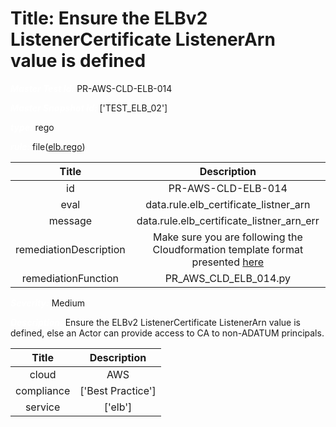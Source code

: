 



# Title: Ensure the ELBv2 ListenerCertificate ListenerArn value is defined


***<font color="white">Master Test Id:</font>*** PR-AWS-CLD-ELB-014

***<font color="white">Master Snapshot Id:</font>*** ['TEST_ELB_02']

***<font color="white">type:</font>*** rego

***<font color="white">rule:</font>*** file([elb.rego])  
  
  
  
  

|Title|Description|
| :---: | :---: |
|id|PR-AWS-CLD-ELB-014|
|eval|data.rule.elb_certificate_listner_arn|
|message|data.rule.elb_certificate_listner_arn_err|
|remediationDescription|Make sure you are following the Cloudformation template format presented <a href='https://docs.aws.amazon.com/AWSCloudFormation/latest/UserGuide/aws-resource-elasticloadbalancingv2-listenercertificate.html' target='_blank'>here</a>|
|remediationFunction|PR_AWS_CLD_ELB_014.py|


***<font color="white">Severity:</font>*** Medium

***<font color="white">Description:</font>*** Ensure the ELBv2 ListenerCertificate ListenerArn value is defined, else an Actor can provide access to CA to non-ADATUM principals.  
  
  

|Title|Description|
| :---: | :---: |
|cloud|AWS|
|compliance|['Best Practice']|
|service|['elb']|



[elb.rego]: https://github.com/prancer-io/prancer-compliance-test/tree/master/aws/cloud/elb.rego
